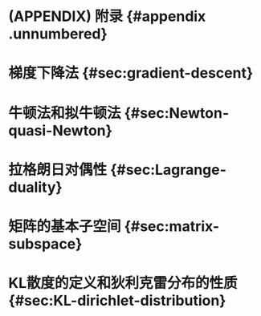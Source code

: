 # (APPENDIX) 附录 {#appendix .unnumbered} 

# 梯度下降法 {#sec:gradient-descent}

# 牛顿法和拟牛顿法 {#sec:Newton-quasi-Newton}

# 拉格朗日对偶性 {#sec:Lagrange-duality}

# 矩阵的基本子空间 {#sec:matrix-subspace}

# KL散度的定义和狄利克雷分布的性质 {#sec:KL-dirichlet-distribution}

